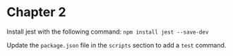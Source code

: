 # Chapter 2

Install jest with the following command: `npm install jest --save-dev`

Update the `package.json` file in the `scripts` section to add a `test` command.
